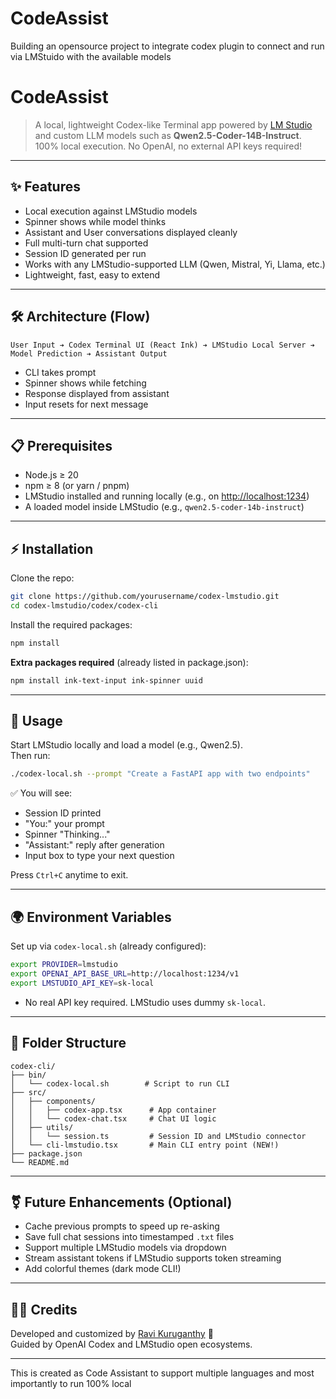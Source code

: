 # CodeAssist
Building an opensource project to integrate codex plugin to connect and run via LMStuido with the available models
# CodeAssist

> A local, lightweight Codex-like Terminal app powered by [LM Studio](https://lmstudio.ai/) and custom LLM models such as **Qwen2.5-Coder-14B-Instruct**.\
> 100% local execution. No OpenAI, no external API keys required!

---

## ✨ Features

- Local execution against LMStudio models
- Spinner shows while model thinks
- Assistant and User conversations displayed cleanly
- Full multi-turn chat supported
- Session ID generated per run
- Works with any LMStudio-supported LLM (Qwen, Mistral, Yi, Llama, etc.)
- Lightweight, fast, easy to extend

---

## 🛠 Architecture (Flow)

```plaintext
User Input ➔ Codex Terminal UI (React Ink) ➔ LMStudio Local Server ➔ Model Prediction ➔ Assistant Output
```

- CLI takes prompt
- Spinner shows while fetching
- Response displayed from assistant
- Input resets for next message

---

## 📋 Prerequisites

- Node.js ≥ 20
- npm ≥ 8 (or yarn / pnpm)
- LMStudio installed and running locally (e.g., on [http://localhost:1234](http://localhost:1234))
- A loaded model inside LMStudio (e.g., `qwen2.5-coder-14b-instruct`)

---

## ⚡ Installation

Clone the repo:

```bash
git clone https://github.com/yourusername/codex-lmstudio.git
cd codex-lmstudio/codex/codex-cli
```

Install the required packages:

```bash
npm install
```

**Extra packages required** (already listed in package.json):

```bash
npm install ink-text-input ink-spinner uuid
```

---

## 🚀 Usage

Start LMStudio locally and load a model (e.g., Qwen2.5).\
Then run:

```bash
./codex-local.sh --prompt "Create a FastAPI app with two endpoints"
```

✅ You will see:

- Session ID printed
- "You:" your prompt
- Spinner "Thinking..."
- "Assistant:" reply after generation
- Input box to type your next question

Press `Ctrl+C` anytime to exit.

---

## 🌍 Environment Variables

Set up via `codex-local.sh` (already configured):

```bash
export PROVIDER=lmstudio
export OPENAI_API_BASE_URL=http://localhost:1234/v1
export LMSTUDIO_API_KEY=sk-local
```

- No real API key required. LMStudio uses dummy `sk-local`.

---

## 📁 Folder Structure

```plaintext
codex-cli/
├── bin/
│   └── codex-local.sh        # Script to run CLI
├── src/
│   ├── components/
│   │   ├── codex-app.tsx      # App container
│   │   └── codex-chat.tsx     # Chat UI logic
│   ├── utils/
│   │   └── session.ts         # Session ID and LMStudio connector
│   └── cli-lmstudio.tsx       # Main CLI entry point (NEW!)
├── package.json
└── README.md
```

---

## ⚧️ Future Enhancements (Optional)

- Cache previous prompts to speed up re-asking
- Save full chat sessions into timestamped `.txt` files
- Support multiple LMStudio models via dropdown
- Stream assistant tokens if LMStudio supports token streaming
- Add colorful themes (dark mode CLI!)

---

## 👨‍💻 Credits

Developed and customized by [Ravi Kuruganthy](https://github.com/rkkuruganthy) 🚀\
Guided by OpenAI Codex and LMStudio open ecosystems.

---

This is created as Code Assistant to support multiple languages and most importantly to run 100% local

 
